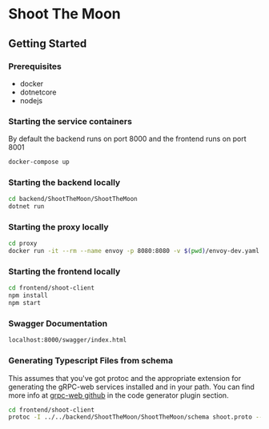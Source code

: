 # Shoot The Moon

## Getting Started

### Prerequisites

* docker
* dotnetcore
* nodejs
  
### Starting the service containers

By default the backend runs on port 8000 and the frontend runs on port 8001

```sh
docker-compose up
```

### Starting the backend locally

```sh
cd backend/ShootTheMoon/ShootTheMoon
dotnet run
```

### Starting the proxy locally

```sh
cd proxy
docker run -it --rm --name envoy -p 8080:8080 -v $(pwd)/envoy-dev.yaml:/etc/envoy/envoy.yaml envoyproxy/envoy:v1.17-latest
```

### Starting the frontend locally

```sh
cd frontend/shoot-client
npm install
npm start
```

### Swagger Documentation

```sh
localhost:8000/swagger/index.html
```

### Generating Typescript Files from schema

This assumes that you've got protoc and the appropriate extension for generating the gRPC-web services installed and in your path. You can find more info at [grpc-web github](https://github.com/grpc/grpc-web) in the code generator plugin section.

```sh
cd frontend/shoot-client
protoc -I ../../backend/ShootTheMoon/ShootTheMoon/schema shoot.proto --js_out=import_style=commonjs,binary:src/components/App --grpc-web_out=import_style=typescript,mode=grpcwebtext:src/components/App
```